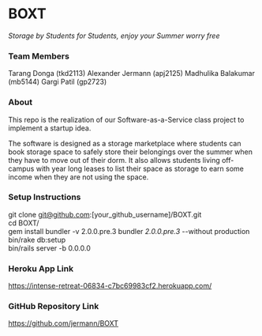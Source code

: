 # BOXT
*Storage by Students for Students, enjoy your Summer worry free*

### Team Members
Tarang Donga (tkd2113)
Alexander Jermann (apj2125)
Madhulika Balakumar (mb5144)
Gargi Patil (gp2723)

### About
This repo is the realization of our Software-as-a-Service class project to implement a startup idea. 

The software is designed as a storage marketplace where students can book storage space to safely store their belongings over the summer when they have to move out of their dorm. It also allows students living off-campus with year long leases to list their space as storage to earn some income when they are not using the space. 

### Setup Instructions
git clone git@github.com:[your_github_username]/BOXT.git  
cd BOXT/  
gem install bundler -v 2.0.0.pre.3
bundler _2.0.0.pre.3_ --without production  
bin/rake db:setup  
bin/rails server -b 0.0.0.0  

### Heroku App Link
https://intense-retreat-06834-c7bc69983cf2.herokuapp.com/  

### GitHub Repository Link
https://github.com/jermann/BOXT  
